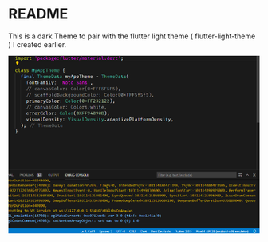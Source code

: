 # README

This is a dark Theme to pair with the flutter light theme ( flutter-light-theme ) I created earlier.

<img src="./screens/screen_1.PNG">

